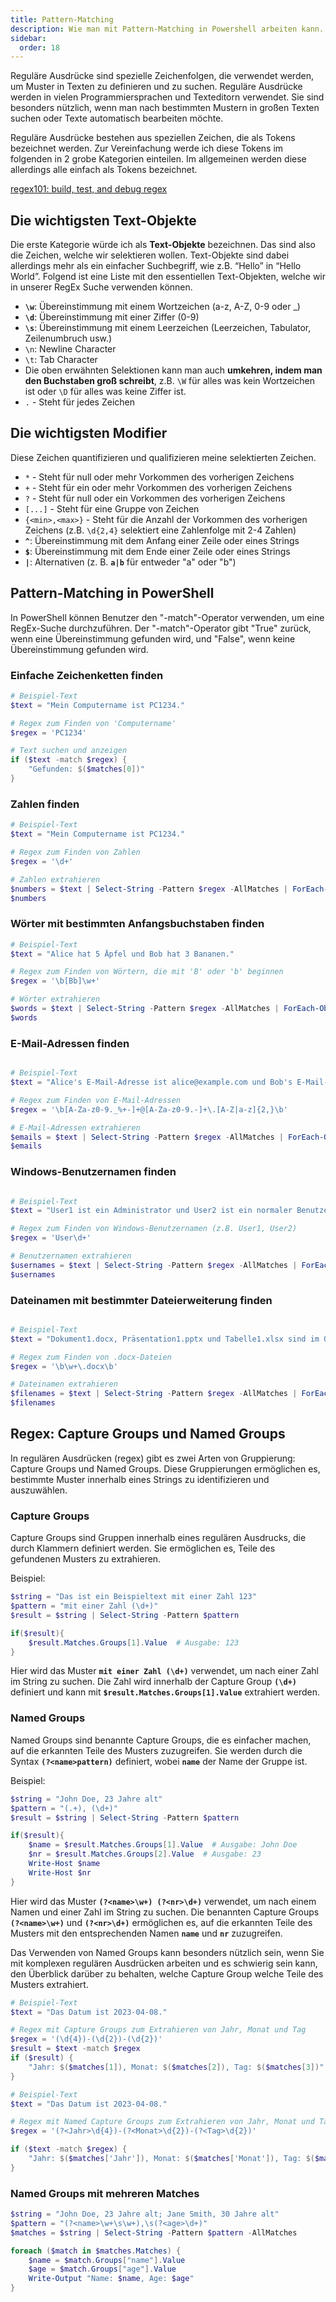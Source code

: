 ```yaml
---
title: Pattern-Matching
description: Wie man mit Pattern-Matching in Powershell arbeiten kann.
sidebar:
  order: 18
---
```


Reguläre Ausdrücke sind spezielle Zeichenfolgen, die verwendet werden, um Muster in Texten zu definieren und zu suchen. Reguläre Ausdrücke werden in vielen Programmiersprachen und Texteditorn verwendet. Sie sind besonders nützlich, wenn man nach bestimmten Mustern in großen Texten suchen oder Texte automatisch bearbeiten möchte.

Reguläre Ausdrücke bestehen aus speziellen Zeichen, die als Tokens bezeichnet werden. Zur Vereinfachung werde ich diese Tokens im folgenden in 2 grobe Kategorien einteilen. Im allgemeinen werden diese allerdings alle einfach als Tokens bezeichnet.

[regex101: build, test, and debug regex](https://regex101.com/)

## Die wichtigsten Text-Objekte

Die erste Kategorie würde ich als **Text-Objekte** bezeichnen. Das sind also die Zeichen, welche wir selektieren wollen. Text-Objekte sind dabei allerdings mehr als ein einfacher Suchbegriff, wie z.B. “Hello” in “Hello World”. Folgend ist eine Liste mit den essentiellen Text-Objekten, welche wir in unserer RegEx Suche verwenden können.

- **`\w`**: Übereinstimmung mit einem Wortzeichen (a-z, A-Z, 0-9 oder _)
- **`\d`**: Übereinstimmung mit einer Ziffer (0-9)
- **`\s`**: Übereinstimmung mit einem Leerzeichen (Leerzeichen, Tabulator, Zeilenumbruch usw.)
- `\n`: Newline Character
- `\t`: Tab Character
- Die oben erwähnten Selektionen kann man auch **umkehren, indem man den Buchstaben groß schreibt**, z.B. `\W` für alles was kein Wortzeichen ist oder `\D` für alles was keine Ziffer ist.
- `.` - Steht für jedes Zeichen

## Die wichtigsten Modifier

Diese Zeichen quantifizieren und qualifizieren meine selektierten Zeichen.

- `*` - Steht für null oder mehr Vorkommen des vorherigen Zeichens
- `+` - Steht für ein oder mehr Vorkommen des vorherigen Zeichens
- `?` - Steht für null oder ein Vorkommen des vorherigen Zeichens
- `[...]` - Steht für eine Gruppe von Zeichen
- `{<min>,<max>}` - Steht für die Anzahl der Vorkommen des vorherigen Zeichens (z.B. `\d{2,4}` selektiert eine Zahlenfolge mit 2-4 Zahlen)
- **`^`**: Übereinstimmung mit dem Anfang einer Zeile oder eines Strings
- **`$`**: Übereinstimmung mit dem Ende einer Zeile oder eines Strings
- **`|`**: Alternativen (z. B. **`a|b`** für entweder "a" oder "b")

## Pattern-Matching in PowerShell

In PowerShell können Benutzer den "-match"-Operator verwenden, um eine RegEx-Suche durchzuführen. Der "-match"-Operator gibt "True" zurück, wenn eine Übereinstimmung gefunden wird, und "False", wenn keine Übereinstimmung gefunden wird.

### Einfache Zeichenketten finden

```powershell
# Beispiel-Text
$text = "Mein Computername ist PC1234."

# Regex zum Finden von 'Computername'
$regex = 'PC1234'

# Text suchen und anzeigen
if ($text -match $regex) {
    "Gefunden: $($matches[0])"
}
```

### Zahlen finden

```powershell
# Beispiel-Text
$text = "Mein Computername ist PC1234."

# Regex zum Finden von Zahlen
$regex = '\d+'

# Zahlen extrahieren
$numbers = $text | Select-String -Pattern $regex -AllMatches | ForEach-Object { $_.Matches.Value }
$numbers
```

### Wörter mit bestimmten Anfangsbuchstaben finden

```powershell
# Beispiel-Text
$text = "Alice hat 5 Äpfel und Bob hat 3 Bananen."

# Regex zum Finden von Wörtern, die mit 'B' oder 'b' beginnen
$regex = '\b[Bb]\w+'

# Wörter extrahieren
$words = $text | Select-String -Pattern $regex -AllMatches | ForEach-Object { $_.Matches.Value }
$words
```

### E-Mail-Adressen finden

```powershell

# Beispiel-Text
$text = "Alice's E-Mail-Adresse ist alice@example.com und Bob's E-Mail-Adresse ist bob@example.com."

# Regex zum Finden von E-Mail-Adressen
$regex = '\b[A-Za-z0-9._%+-]+@[A-Za-z0-9.-]+\.[A-Z|a-z]{2,}\b'

# E-Mail-Adressen extrahieren
$emails = $text | Select-String -Pattern $regex -AllMatches | ForEach-Object { $_.Matches.Value }
$emails
```

### Windows-Benutzernamen finden

```powershell

# Beispiel-Text
$text = "User1 ist ein Administrator und User2 ist ein normaler Benutzer."

# Regex zum Finden von Windows-Benutzernamen (z.B. User1, User2)
$regex = 'User\d+'

# Benutzernamen extrahieren
$usernames = $text | Select-String -Pattern $regex -AllMatches | ForEach-Object { $_.Matches.Value }
$usernames
```

### Dateinamen mit bestimmter Dateierweiterung finden

```powershell

# Beispiel-Text
$text = "Dokument1.docx, Präsentation1.pptx und Tabelle1.xlsx sind im Ordner gespeichert."

# Regex zum Finden von .docx-Dateien
$regex = '\b\w+\.docx\b'

# Dateinamen extrahieren
$filenames = $text | Select-String -Pattern $regex -AllMatches | ForEach-Object { $_.Matches.Value }
$filenames
```

## Regex: Capture Groups und Named Groups

In regulären Ausdrücken (regex) gibt es zwei Arten von Gruppierung: Capture Groups und Named Groups. Diese Gruppierungen ermöglichen es, bestimmte Muster innerhalb eines Strings zu identifizieren und auszuwählen.

### Capture Groups

Capture Groups sind Gruppen innerhalb eines regulären Ausdrucks, die durch Klammern definiert werden. Sie ermöglichen es, Teile des gefundenen Musters zu extrahieren.

Beispiel:

```powershell
$string = "Das ist ein Beispieltext mit einer Zahl 123"
$pattern = "mit einer Zahl (\d+)"
$result = $string | Select-String -Pattern $pattern

if($result){
    $result.Matches.Groups[1].Value  # Ausgabe: 123
}
```

Hier wird das Muster **`mit einer Zahl (\d+)`** verwendet, um nach einer Zahl im String zu suchen. Die Zahl wird innerhalb der Capture Group **`(\d+)`** definiert und kann mit **`$result.Matches.Groups[1].Value`** extrahiert werden.

### Named Groups

Named Groups sind benannte Capture Groups, die es einfacher machen, auf die erkannten Teile des Musters zuzugreifen. Sie werden durch die Syntax **`(?<name>pattern)`** definiert, wobei **`name`** der Name der Gruppe ist.

Beispiel:

```powershell
$string = "John Doe, 23 Jahre alt"
$pattern = "(.+), (\d+)"
$result = $string | Select-String -Pattern $pattern

if($result){
    $name = $result.Matches.Groups[1].Value  # Ausgabe: John Doe
    $nr = $result.Matches.Groups[2].Value  # Ausgabe: 23
    Write-Host $name
    Write-Host $nr
}
```

Hier wird das Muster **`(?<name>\w+) (?<nr>\d+)`** verwendet, um nach einem Namen und einer Zahl im String zu suchen. Die benannten Capture Groups **`(?<name>\w+)`** und **`(?<nr>\d+)`** ermöglichen es, auf die erkannten Teile des Musters mit den entsprechenden Namen **`name`** und **`nr`** zuzugreifen.

Das Verwenden von Named Groups kann besonders nützlich sein, wenn Sie mit komplexen regulären Ausdrücken arbeiten und es schwierig sein kann, den Überblick darüber zu behalten, welche Capture Group welche Teile des Musters extrahiert.

```powershell
# Beispiel-Text
$text = "Das Datum ist 2023-04-08."

# Regex mit Capture Groups zum Extrahieren von Jahr, Monat und Tag
$regex = '(\d{4})-(\d{2})-(\d{2})'
$result = $text -match $regex
if ($result) {
    "Jahr: $($matches[1]), Monat: $($matches[2]), Tag: $($matches[3])"
}
```

```powershell
# Beispiel-Text
$text = "Das Datum ist 2023-04-08."

# Regex mit Named Capture Groups zum Extrahieren von Jahr, Monat und Tag
$regex = '(?<Jahr>\d{4})-(?<Monat>\d{2})-(?<Tag>\d{2})'

if ($text -match $regex) {
    "Jahr: $($matches['Jahr']), Monat: $($matches['Monat']), Tag: $($matches['Tag'])"
}
```

### Named Groups mit mehreren Matches

```powershell
$string = "John Doe, 23 Jahre alt; Jane Smith, 30 Jahre alt"
$pattern = "(?<name>\w+\s\w+),\s(?<age>\d+)"
$matches = $string | Select-String -Pattern $pattern -AllMatches

foreach ($match in $matches.Matches) {
    $name = $match.Groups["name"].Value
    $age = $match.Groups["age"].Value
    Write-Output "Name: $name, Age: $age"
}
```
